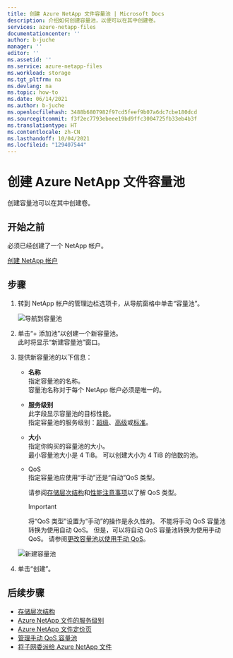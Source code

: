 ```yaml
---
title: 创建 Azure NetApp 文件容量池 | Microsoft Docs
description: 介绍如何创建容量池，以便可以在其中创建卷。
services: azure-netapp-files
documentationcenter: ''
author: b-juche
manager: ''
editor: ''
ms.assetid: ''
ms.service: azure-netapp-files
ms.workload: storage
ms.tgt_pltfrm: na
ms.devlang: na
ms.topic: how-to
ms.date: 06/14/2021
ms.author: b-juche
ms.openlocfilehash: 3488b6807982f97cd5feef9b07a6dc7cbe180dcd
ms.sourcegitcommit: f3f2ec7793ebeee19bd9ffc3004725fb33eb4b3f
ms.translationtype: HT
ms.contentlocale: zh-CN
ms.lasthandoff: 10/04/2021
ms.locfileid: "129407544"
---
```

# <a name="create-a-capacity-pool-for-azure-netapp-files"></a>创建 Azure NetApp 文件容量池

创建容量池可以在其中创建卷。  

## <a name="before-you-begin"></a>开始之前 

必须已经创建了一个 NetApp 帐户。   

[创建 NetApp 帐户](azure-netapp-files-create-netapp-account.md)

## <a name="steps"></a>步骤 

1. 转到 NetApp 帐户的管理边栏选项卡，从导航窗格中单击“容量池”。  
    
    ![导航到容量池](../media/azure-netapp-files/azure-netapp-files-navigate-to-capacity-pool.png)

2. 单击“+ 添加池”以创建一个新容量池。   
    此时将显示“新建容量池”窗口。

3. 提供新容量池的以下信息：  
   * **名称**  
     指定容量池的名称。  
     容量池名称对于每个 NetApp 帐户必须是唯一的。

   * **服务级别**   
     此字段显示容量池的目标性能。  
     指定容量池的服务级别：[超级](azure-netapp-files-service-levels.md#Ultra)、[高级](azure-netapp-files-service-levels.md#Premium)或[标准](azure-netapp-files-service-levels.md#Standard)。

    * **大小**     
     指定你购买的容量池的大小。        
     最小容量池大小是 4 TiB。 可以创建大小为 4 TiB 的倍数的池。   

   * QoS   
     指定容量池应使用“手动”还是“自动”QoS 类型。  

     请参阅[存储层次结构](azure-netapp-files-understand-storage-hierarchy.md)和[性能注意事项](azure-netapp-files-performance-considerations.md)以了解 QoS 类型。  

     > [!IMPORTANT] 
     > 将“QoS 类型”设置为“手动”的操作是永久性的。 不能将手动 QoS 容量池转换为使用自动 QoS。 但是，可以将自动 QoS 容量池转换为使用手动 QoS。 请参阅[更改容量池以使用手动 QoS](manage-manual-qos-capacity-pool.md#change-to-qos)。   

    ![新建容量池](../media/azure-netapp-files/azure-netapp-files-new-capacity-pool.png)

4. 单击“创建”。

## <a name="next-steps"></a>后续步骤 

- [存储层次结构](azure-netapp-files-understand-storage-hierarchy.md) 
- [Azure NetApp 文件的服务级别](azure-netapp-files-service-levels.md)
- [Azure NetApp 文件定价页](https://azure.microsoft.com/pricing/details/storage/netapp/)
- [管理手动 QoS 容量池](manage-manual-qos-capacity-pool.md)
- [将子网委派给 Azure NetApp 文件](azure-netapp-files-delegate-subnet.md)
